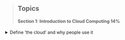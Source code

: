 > ## Topics
> #### Section 1: Introduction to Cloud Computing 14%
<details>
  <summary> Define ‘the cloud’ and why people use it </summary>
    
    In The Cloud, you should have learned:

    Cloud computing is on-demand network access to shared resources.
    The cloud deployment models are public, private, and hybrid.
  
  </br>
  
    In Characteristics and Benefits of Cloud Computing, you should have learned:

    The five characteristics of cloud computing are on-demand self-service, broad network access, resource pooling, rapid elasticity, and measured service.
    One of the benefits of cloud computing is cost-effectiveness.
    It is also efficient and flexible since there are prebuilt tools and storage options available for the clients. Cloud computing allows users to collaborate and quickly get their products out to the public.
    Concepts like virtual private cloud, encryption, and API keys can ensure data is secure. Data loss does not occur because of backups in the cloud.

</details>
